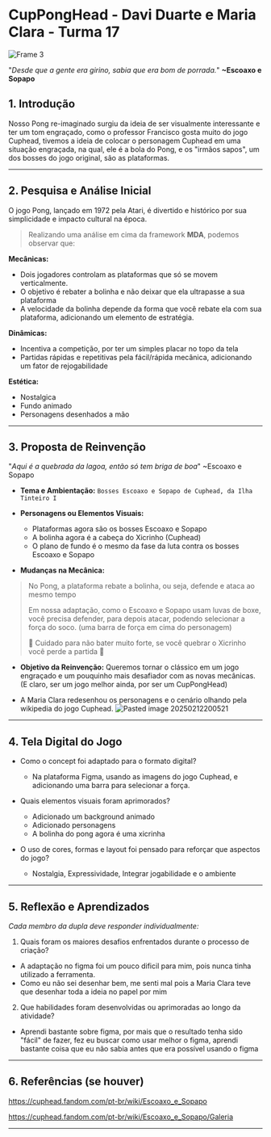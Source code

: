 # CupPongHead - Davi Duarte e Maria Clara - Turma 17

![Frame 3](https://github.com/user-attachments/assets/1427d6f0-8c3b-490a-abc6-34e0c0d4f138)

"_Desde que a gente era girino, sabia que era bom de porrada._" **~Escoaxo e Sopapo**
## 1. Introdução  
Nosso Pong re-imaginado surgiu da ideia de ser visualmente interessante e ter um tom engraçado, como o professor Francisco gosta muito do jogo Cuphead, tivemos a ideia de colocar o personagem Cuphead em uma situação engraçada, na qual, ele é a bola do Pong, e os "irmãos sapos", um dos bosses do jogo original, são as plataformas. 
 
---

## 2. Pesquisa e Análise Inicial  
O jogo Pong, lançado em 1972 pela Atari, é divertido e histórico por sua simplicidade e impacto cultural na época.

> Realizando uma análise em cima da framework **MDA**, podemos observar que:

**Mecânicas:**
- Dois jogadores controlam as plataformas que só se movem verticalmente.
- O objetivo é rebater a bolinha e não deixar que ela ultrapasse a sua plataforma
- A velocidade da bolinha depende da forma que você rebate ela com sua plataforma, adicionando um elemento de estratégia.

**Dinâmicas:**
- Incentiva a competição, por ter um simples placar no topo da tela
- Partidas rápidas e repetitivas pela fácil/rápida mecânica, adicionando um fator de rejogabilidade

**Estética:**
- Nostalgica
- Fundo animado
- Personagens desenhados a mão 

---

## 3. Proposta de Reinvenção  
"_Aqui é a quebrada da lagoa, então só tem briga de boa_" ~Escoaxo e Sopapo

- **Tema e Ambientação:** `Bosses Escoaxo e Sopapo de Cuphead, da Ilha Tinteiro I`

- **Personagens ou Elementos Visuais:**
	- Plataformas agora são os bosses Escoaxo e Sopapo
	- A bolinha agora é a cabeça do Xicrinho (Cuphead)
	- O plano de fundo é o mesmo da fase da luta contra os bosses Escoaxo e Sopapo

- **Mudanças na Mecânica:**
> No Pong, a plataforma rebate a bolinha, ou seja, defende e ataca ao mesmo tempo
>
> Em nossa adaptação, como o Escoaxo e Sopapo usam luvas de boxe, você precisa defender, para depois atacar, podendo selecionar a força do soco. (uma barra de força em cima do personagem)
> 
> 🚨 Cuidado para não bater muito forte, se você quebrar o Xicrinho você perde a partida 🚨

- **Objetivo da Reinvenção:** Queremos tornar o clássico em um jogo engraçado e um pouquinho mais desafiador com as novas mecânicas. (E claro, ser um jogo melhor ainda, por ser um CupPongHead)


- A Maria Clara redesenhou os personagens e o cenário olhando pela wikipedia do jogo Cuphead.
![Pasted image 20250212200521](https://github.com/user-attachments/assets/51e81676-a9b8-4248-9b92-f693637aba00)

---

## 4. Tela Digital do Jogo 

- Como o concept foi adaptado para o formato digital?
	- Na plataforma Figma, usando as imagens do jogo Cuphead, e adicionando uma barra para selecionar a força.

- Quais elementos visuais foram aprimorados?  
	- Adicionado um background animado 
	- Adicionado personagens
	- A bolinha do pong agora é uma xicrinha

- O uso de cores, formas e layout foi pensado para reforçar que aspectos do jogo?
	- Nostalgia, Expressividade, Integrar jogabilidade e o ambiente

---

## 5. Reflexão e Aprendizados  
*Cada membro da dupla deve responder individualmente:*  

1. Quais foram os maiores desafios enfrentados durante o processo de criação?
  - A adaptação no figma foi um pouco dificil para mim, pois nunca tinha utilizado a ferramenta.
  - Como eu não sei desenhar bem, me senti mal pois a Maria Clara teve que desenhar toda a ideia no papel por mim
2. Que habilidades foram desenvolvidas ou aprimoradas ao longo da atividade?  
  - Aprendi bastante sobre figma, por mais que o resultado tenha sido "fácil" de fazer, fez eu buscar como usar melhor o figma, aprendi bastante coisa que eu não sabia antes que era possível usando o figma

---

## 6. Referências (se houver)  
https://cuphead.fandom.com/pt-br/wiki/Escoaxo_e_Sopapo

https://cuphead.fandom.com/pt-br/wiki/Escoaxo_e_Sopapo/Galeria

---
